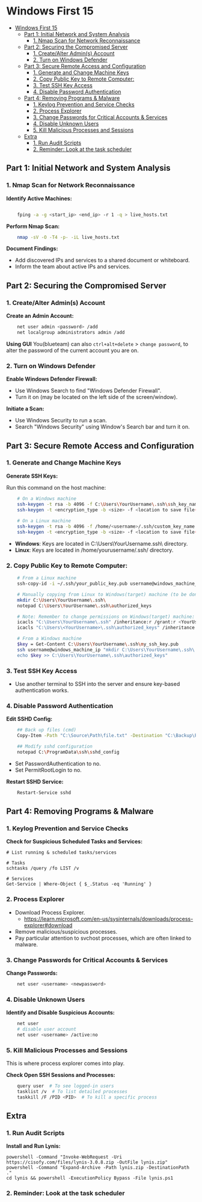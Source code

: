 # Windows First 15
- [Windows First 15](#windows-first-15)
  - [Part 1: Initial Network and System Analysis](#part-1-initial-network-and-system-analysis)
    - [1. Nmap Scan for Network Reconnaissance](#1-nmap-scan-for-network-reconnaissance)
  - [Part 2: Securing the Compromised Server](#part-2-securing-the-compromised-server)
    - [1. Create/Alter Admin(s) Account](#1-createalter-admins-account)
    - [2. Turn on Windows Defender](#2-turn-on-windows-defender)
  - [Part 3: Secure Remote Access and Configuration](#part-3-secure-remote-access-and-configuration)
    - [1. Generate and Change Machine Keys](#1-generate-and-change-machine-keys)
    - [2. Copy Public Key to Remote Computer:](#2-copy-public-key-to-remote-computer)
    - [3. Test SSH Key Access](#3-test-ssh-key-access)
    - [4. Disable Password Authentication](#4-disable-password-authentication)
  - [Part 4: Removing Programs \& Malware](#part-4-removing-programs--malware)
    - [1. Keylog Prevention and Service Checks](#1-keylog-prevention-and-service-checks)
    - [2. Process Explorer](#2-process-explorer)
    - [3. Change Passwords for Critical Accounts \& Services](#3-change-passwords-for-critical-accounts--services)
    - [4. Disable Unknown Users](#4-disable-unknown-users)
    - [5. Kill Malicious Processes and Sessions](#5-kill-malicious-processes-and-sessions)
  - [Extra](#extra)
    - [1. Run Audit Scripts](#1-run-audit-scripts)
    - [2. Reminder: Look at the task scheduler](#2-reminder-look-at-the-task-scheduler)

## Part 1: Initial Network and System Analysis

### 1. Nmap Scan for Network Reconnaissance

**Identify Active Machines:**
``` sh

    fping -a -g <start_ip> <end_ip> -r 1 -q > live_hosts.txt
``` 
**Perform Nmap Scan:**
```sh
    nmap -sV -O -T4 -p- -iL live_hosts.txt
```
**Document Findings:**

- Add discovered IPs and services to a shared document or whiteboard.
- Inform the team about active IPs and services.

## Part 2: Securing the Compromised Server

### 1. Create/Alter Admin(s) Account

**Create an Admin Account:**
```sh
    net user admin <password> /add
    net localgroup administrators admin /add
```
**Using GUI**
You(blueteam) can also `ctrl+alt+delete` > `change password`, to alter the password of the current account you are on.

### 2. Turn on Windows Defender

**Enable Windows Defender Firewall:**

- Use Windows Search to find "Windows Defender Firewall".
- Turn it on (may be located on the left side of the screen/window).

**Initiate a Scan:**

- Use Windows Security to run a scan.
- Search "Windows Security" using Window's Search bar and turn it on.

## Part 3: Secure Remote Access and Configuration

### 1. Generate and Change Machine Keys

**Generate SSH Keys:**

Run this command on the host machine:
```sh
    # On a Windows machine
    ssh-keygen -t rsa -b 4096 -f C:\Users\YourUsername\.ssh\ssh_key_name
    ssh-keygen -t <encryption_type -b <size> -f <location to save file(optional)>
    
    # On a Linux machine
    ssh-keygen -t rsa -b 4096 -f /home/<username>/.ssh/custom_key_name
    ssh-keygen -t <encryption_type -b <size> -f <location to save file(optional)>
```
- **Windows**: Keys are located in C:\Users\YourUsername\.ssh\ directory.
- **Linux**: Keys are located in /home/yourusername/.ssh/ directory.

### 2. Copy Public Key to Remote Computer:

```sh
    # From a Linux machine
    ssh-copy-id -i ~/.ssh/your_public_key.pub username@windows_machine_ip
```
```sh
    # Manually copying from Linux to Windows(target) machine (to be done on Windows(target) machine)
    mkdir C:\Users\YourUsername\.ssh\
    notepad C:\Users\YourUsername\.ssh\authorized_keys
```
```sh
    # Note: Remember to change permissions on Windows(target) machine:
    icacls "C:\Users\YourUsername\.ssh" /inheritance:r /grant:r <YourUsername>:F /t /c
    icacls "C:\Users\<YourUsername>\.ssh\authorized_keys" /inheritance:r /grant:r <YourUsername>:F /t /c
```
```sh
    # From a Windows machine
    $key = Get-Content C:\Users\YourUsername\.ssh\my_ssh_key.pub
    ssh username@windows_machine_ip "mkdir C:\Users\YourUsername\.ssh\ -Force; 
    echo $key >> C:\Users\YourUsername\.ssh\authorized_keys"
```
### 3. Test SSH Key Access

- Use another terminal to SSH into the server and ensure key-based authentication works.

### 4. Disable Password Authentication
**Edit SSHD Config:**
```sh
    ## Back up files (cmd)
    Copy-Item -Path "C:\Source\Path\file.txt" -Destination "C:\Backup\Path\file.txt" -Force

    ## Modify sshd configuration
    notepad C:\ProgramData\ssh\sshd_config
```
- Set PasswordAuthentication to no.
- Set PermitRootLogin to no.

**Restart SSHD Service:**
```sh
    Restart-Service sshd
```
## Part 4: Removing Programs & Malware

### 1. Keylog Prevention and Service Checks

**Check for Suspicious Scheduled Tasks and Services:**

    # List running & scheduled tasks/services

    # Tasks
    schtasks /query /fo LIST /v

    # Services
    Get-Service | Where-Object { $_.Status -eq 'Running' }

### 2. Process Explorer

- Download Process Explorer.
  - https://learn.microsoft.com/en-us/sysinternals/downloads/process-explorer#download
- Remove malicious/suspicious processes.
- Pay particular attention to svchost processes, which are often linked to malware.

### 3. Change Passwords for Critical Accounts & Services

**Change Passwords:**
```sh
    net user <username> <newpassword>
```
### 4. Disable Unknown Users

**Identify and Disable Suspicious Accounts:**
```sh
    net user
    # disable user account
    net user <username> /active:no
```
### 5. Kill Malicious Processes and Sessions
This is where process explorer comes into play.

**Check Open SSH Sessions and Processes:**
```sh
    query user  # To see logged-in users
    tasklist /v  # To list detailed processes
    taskkill /F /PID <PID>  # To kill a specific process
```


## Extra

### 1. Run Audit Scripts
**Install and Run Lynis:**

    powershell -Command "Invoke-WebRequest -Uri https://cisofy.com/files/lynis-3.0.8.zip -OutFile lynis.zip"
    powershell -Command "Expand-Archive -Path lynis.zip -DestinationPath ."
    cd lynis && powershell -ExecutionPolicy Bypass -File lynis.ps1

### 2. Reminder: Look at the task scheduler